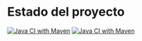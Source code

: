 # Estado del proyecto
[![Java CI with Maven](https://github.com/briaan1/prueba1/actions/workflows/ci.yml/badge.svg)](https://github.com/briaan1/prueba1/actions/workflows/ci.yml)
[![Java CI with Maven](https://github.com/briaan1/prueba1/actions/workflows/ci.yml/badge.svg?event=check_run)](https://github.com/briaan1/prueba1/actions/workflows/ci.yml)
